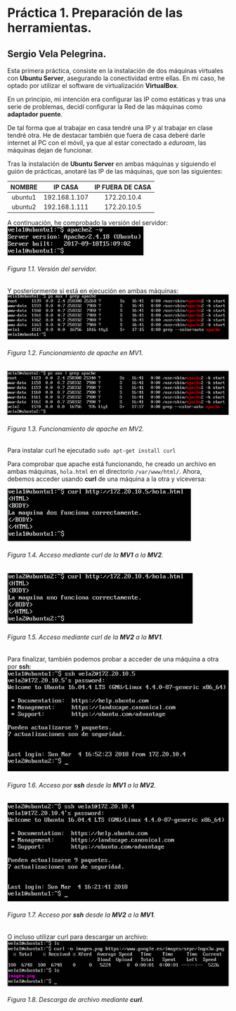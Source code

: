 # Práctica 1. Preparación de las herramientas.
## Sergio Vela Pelegrina.
Esta primera práctica, consiste en la instalación de dos máquinas virtuales con **Ubuntu Server**, asegurando la conectividad entre ellas.
En mi caso, he optado por utilizar el software de virtualización **VirtualBox**.

En un principio, mi intención era configurar las IP como estáticas y tras una serie de problemas, decidí configurar la Red de las máquinas como **adaptador puente**.

De tal forma que al trabajar en casa tendré una IP y al trabajar en clase tendré otra.
He de destacar también que fuera de casa deberé darle internet al PC con el móvil, ya que al estar conectado a *eduroam*, las máquinas dejan de funcionar.

Tras la instalación de **Ubuntu Server** en ambas máquinas y siguiendo el guión de prácticas, anotaré las IP de las máquinas, que son las siguientes:

| NOMBRE |   IP CASA   | IP FUERA DE CASA |
|:------:|:-----------:|:----------------:|
|ubuntu1 |192.168.1.107|172.20.10.4       |
|ubuntu2 |192.168.1.111|172.20.10.5       |

A continuación, he comprobado la versión del servidor:
![version_servidor](https://github.com/sergiovp/SWAP/blob/master/Pr%C3%A1cticas/Pr%C3%A1ctica%201/version_servidor.png)
###### Figura 1.1. Versión del servidor.

Y posteriormente si está en ejecución en ambas máquinas:
![ejecucion_apache_m1](https://github.com/sergiovp/SWAP/blob/master/Pr%C3%A1cticas/Pr%C3%A1ctica%201/apache_ejecicion_m1.png)
###### Figura 1.2. Funcionamiento de apache en MV1.

![ejecucion_apache_m2](https://github.com/sergiovp/SWAP/blob/master/Pr%C3%A1cticas/Pr%C3%A1ctica%201/apache_ejecucion_m2.png)
###### Figura 1.3. Funcionamiento de apache en MV2.

Para instalar curl he ejecutado
`sudo apt-get install curl`

Para comprobar que apache está funcionando, he creado un archivo en ambas máquinas, `hola.html` en el directorio `/var/www/html/`.
Ahora, debemos acceder usando **curl** de una máquina a la otra y viceversa:

![curl_m1](https://github.com/sergiovp/SWAP/blob/master/Pr%C3%A1cticas/Pr%C3%A1ctica%201/curl_m1.png)
###### Figura 1.4. Acceso mediante curl de la **MV1** a la **MV2**.

![curl_m2](https://github.com/sergiovp/SWAP/blob/master/Pr%C3%A1cticas/Pr%C3%A1ctica%201/curl_m2.png)
###### Figura 1.5. Acceso mediante curl de la **MV2** a la **MV1**.

Para finalizar, también podemos probar a acceder de una máquina a otra por **ssh**:
![ssh_m1](https://github.com/sergiovp/SWAP/blob/master/Pr%C3%A1cticas/Pr%C3%A1ctica%201/ssh_m1.png)
###### Figura 1.6. Acceso por **ssh** desde la **MV1** a la **MV2**.

![ssh_m2](https://github.com/sergiovp/SWAP/blob/master/Pr%C3%A1cticas/Pr%C3%A1ctica%201/ssh_m2.png)
###### Figura 1.7. Acceso por **ssh** desde la **MV2** a la **MV1**.


O incluso utilizar curl para descargar un archivo:
![curl_descarga](https://github.com/sergiovp/SWAP/blob/master/Pr%C3%A1cticas/Pr%C3%A1ctica%201/curl_imagen.png)
###### Figura 1.8. Descarga de archivo mediante **curl**.

